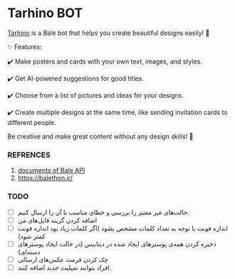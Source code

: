 # Tarhino BOT
[Tarhino](https://ble.ir/tarhino_bot) is a Bale bot that helps you create beautiful designs easily! 🎨

✨ Features:

✔️ Make posters and cards with your own text, images, and styles.

✔️ Get AI-powered suggestions for good titles.

✔️ Choose from a list of pictures and ideas for your designs.

✔️ Create multiple designs at the same time, like sending invitation cards to different people.

Be creative and make great content without any design skills! 🚀

### REFRENCES

1. [documents of Bale API](https://docs.bale.ai/)
2. https://balethon.ir/

### TODO

- [ ] حالت‌های غیر معتبر را بررسی و خطای مناسب با آن را ارسال کنیم.
- [ ] اضافه کردن گزینه‌ فایل‌های من
- [ ] اندازه فونت با توجه به تعداد کلمات مشخص بشود (اگر کلمات زیاد بود اندازه فونت کمتر شود)
- [ ] ذخیره کردن همه‌ی پوسترهای ایجاد شده در دیتابیس (در حالت ایجاد پوسترهای دسته‌ای)
- [ ] چک کردن فرمت عکس‌های ارسالی
- [ ] افراد بتوانند تمپلیت جدید اضافه کنند.
